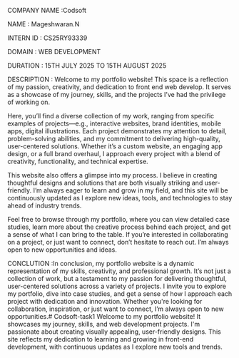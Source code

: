 COMPANY NAME :Codsoft

NAME : Mageshwaran.N

INTERN ID :  CS25RY93339

DOMAIN :  WEB DEVELOPMENT 

DURATION :  15TH JULY 2025 TO  15TH AUGUST 2025 

DESCRIPTION : Welcome to my  portfolio website! This space is a reflection of my passion, creativity, and dedication to front end web develop. It serves as a showcase of my journey, skills, and the projects I’ve had the privilege of working on.

Here, you’ll find a diverse collection of my work, ranging from specific examples of projects—e.g., interactive websites, brand identities, mobile apps, digital illustrations. Each project demonstrates my attention to detail, problem-solving abilities, and my commitment to delivering high-quality, user-centered solutions. Whether it’s a custom website, an engaging app design, or a full brand overhaul, I approach every project with a blend of creativity, functionality, and technical expertise.

This website also offers a glimpse into my process. I believe in creating thoughtful designs and solutions that are both visually striking and user-friendly. I’m always eager to learn and grow in my field, and this site will be continuously updated as I explore new ideas, tools, and technologies to stay ahead of industry trends.

Feel free to browse through my portfolio, where you can view detailed case studies, learn more about the creative process behind each project, and get a sense of what I can bring to the table. If you’re interested in collaborating on a project, or just want to connect, don’t hesitate to reach out. I’m always open to new opportunities and ideas.

CONCLUTION :In conclusion, my portfolio website is a dynamic representation of my skills, creativity, and professional growth. It’s not just a collection of work, but a testament to my passion for delivering thoughtful, user-centered solutions across a variety of projects. I invite you to explore my portfolio, dive into case studies, and get a sense of how I approach each project with dedication and innovation. Whether you're looking for collaboration, inspiration, or just want to connect, I’m always open to new opportunities.# Codsoft-task1
Welcome to my portfolio website! It showcases my journey, skills, and web development projects. I'm passionate about creating visually appealing, user-friendly designs. This site reflects my dedication to learning and growing in front-end development, with continuous updates as I explore new tools and trends.
